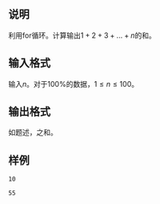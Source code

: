 <h2>说明</h2>

利用for循环。计算输出$1+2+3+...+n$的和。
<h2>输入格式</h2>

输入$n$。对于100%的数据，$1≤n≤100$。

<h2>输出格式</h2>

如题述，之和。

<h2>样例</h2>
<pre><code class="language-input1">10</code></pre><pre><code class="language-output1">55</code></pre>
